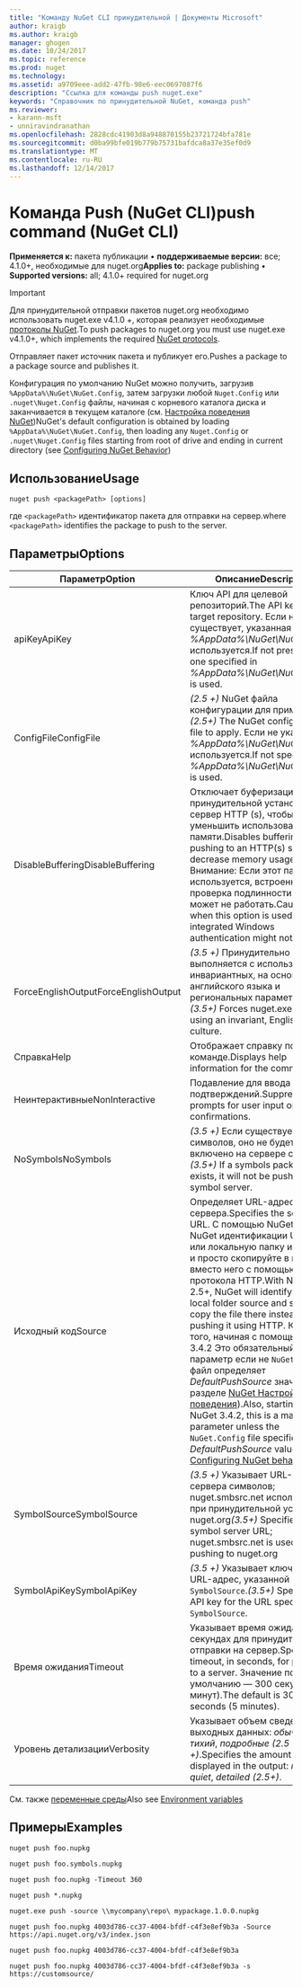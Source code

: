 ```yaml
---
title: "Команду NuGet CLI принудительной | Документы Microsoft"
author: kraigb
ms.author: kraigb
manager: ghogen
ms.date: 10/24/2017
ms.topic: reference
ms.prod: nuget
ms.technology: 
ms.assetid: a9709eee-add2-47fb-98e6-eec0697087f6
description: "Ссылка для команды push nuget.exe"
keywords: "Справочник по принудительной NuGet, команда push"
ms.reviewer:
- karann-msft
- unniravindranathan
ms.openlocfilehash: 2828cdc41903d8a948870155b23721724bfa781e
ms.sourcegitcommit: d0ba99bfe019b779b75731bafdca8a37e35ef0d9
ms.translationtype: MT
ms.contentlocale: ru-RU
ms.lasthandoff: 12/14/2017
---
```

# <a name="push-command-nuget-cli"></a><span data-ttu-id="75f45-104">Команда Push (NuGet CLI)</span><span class="sxs-lookup"><span data-stu-id="75f45-104">push command (NuGet CLI)</span></span>

<span data-ttu-id="75f45-105">**Применяется к:** пакета публикации &bullet; **поддерживаемые версии:** все; 4.1.0+, необходимые для nuget.org</span><span class="sxs-lookup"><span data-stu-id="75f45-105">**Applies to:** package publishing &bullet; **Supported versions:** all; 4.1.0+ required for nuget.org</span></span>

> [!Important]
> <span data-ttu-id="75f45-106">Для принудительной отправки пакетов nuget.org необходимо использовать nuget.exe v4.1.0 +, которая реализует необходимые [протоколы NuGet](../api/nuget-protocols.md).</span><span class="sxs-lookup"><span data-stu-id="75f45-106">To push packages to nuget.org you must use nuget.exe v4.1.0+, which implements the required [NuGet protocols](../api/nuget-protocols.md).</span></span>

<span data-ttu-id="75f45-107">Отправляет пакет источник пакета и публикует его.</span><span class="sxs-lookup"><span data-stu-id="75f45-107">Pushes a package to a package source and publishes it.</span></span>

<span data-ttu-id="75f45-108">Конфигурация по умолчанию NuGet можно получить, загрузив `%AppData%\NuGet\NuGet.Config`, затем загрузки любой `Nuget.Config` или `.nuget\Nuget.Config` файлы, начиная с корневого каталога диска и заканчивается в текущем каталоге (см. [Настройка поведения NuGet](../consume-packages/configuring-nuget-behavior.md))</span><span class="sxs-lookup"><span data-stu-id="75f45-108">NuGet's default configuration is obtained by loading `%AppData%\NuGet\NuGet.Config`, then loading any `Nuget.Config` or `.nuget\Nuget.Config` files starting from root of drive and ending in current directory (see [Configuring NuGet Behavior](../consume-packages/configuring-nuget-behavior.md))</span></span>

## <a name="usage"></a><span data-ttu-id="75f45-109">Использование</span><span class="sxs-lookup"><span data-stu-id="75f45-109">Usage</span></span>

```
nuget push <packagePath> [options]
```

<span data-ttu-id="75f45-110">где `<packagePath>` идентификатор пакета для отправки на сервер.</span><span class="sxs-lookup"><span data-stu-id="75f45-110">where `<packagePath>` identifies the package to push to the server.</span></span>

## <a name="options"></a><span data-ttu-id="75f45-111">Параметры</span><span class="sxs-lookup"><span data-stu-id="75f45-111">Options</span></span>

| <span data-ttu-id="75f45-112">Параметр</span><span class="sxs-lookup"><span data-stu-id="75f45-112">Option</span></span> | <span data-ttu-id="75f45-113">Описание</span><span class="sxs-lookup"><span data-stu-id="75f45-113">Description</span></span> |
| --- | --- |
| <span data-ttu-id="75f45-114">apiKey</span><span class="sxs-lookup"><span data-stu-id="75f45-114">ApiKey</span></span> | <span data-ttu-id="75f45-115">Ключ API для целевой репозиторий.</span><span class="sxs-lookup"><span data-stu-id="75f45-115">The API key for the target repository.</span></span> <span data-ttu-id="75f45-116">Если не существует, указанная в *%AppData%\NuGet\NuGet.Config* используется.</span><span class="sxs-lookup"><span data-stu-id="75f45-116">If not present,  the one specified in *%AppData%\NuGet\NuGet.Config* is used.</span></span> |
| <span data-ttu-id="75f45-117">ConfigFile</span><span class="sxs-lookup"><span data-stu-id="75f45-117">ConfigFile</span></span> | <span data-ttu-id="75f45-118">*(2.5 +)*  NuGet файла конфигурации для применения.</span><span class="sxs-lookup"><span data-stu-id="75f45-118">*(2.5+)* The NuGet configuration file to apply.</span></span> <span data-ttu-id="75f45-119">Если не указан, *%AppData%\NuGet\NuGet.Config* используется.</span><span class="sxs-lookup"><span data-stu-id="75f45-119">If not specified, *%AppData%\NuGet\NuGet.Config* is used.</span></span> |
| <span data-ttu-id="75f45-120">DisableBuffering</span><span class="sxs-lookup"><span data-stu-id="75f45-120">DisableBuffering</span></span> | <span data-ttu-id="75f45-121">Отключает буферизацию при принудительной установке на сервер HTTP (s), чтобы уменьшить использование памяти.</span><span class="sxs-lookup"><span data-stu-id="75f45-121">Disables buffering when pushing to an HTTP(s) server to decrease memory usages.</span></span> <span data-ttu-id="75f45-122">Внимание: Если этот параметр используется, встроенная проверка подлинности Windows может не работать.</span><span class="sxs-lookup"><span data-stu-id="75f45-122">Caution: when this option is used, integrated Windows authentication might not work.</span></span> |
| <span data-ttu-id="75f45-123">ForceEnglishOutput</span><span class="sxs-lookup"><span data-stu-id="75f45-123">ForceEnglishOutput</span></span> | <span data-ttu-id="75f45-124">*(3.5 +)*  Принудительно nuget.exe выполняется с использованием инвариантных, на основе английского языка и региональных параметров.</span><span class="sxs-lookup"><span data-stu-id="75f45-124">*(3.5+)* Forces nuget.exe to run using an invariant, English-based culture.</span></span> |
| <span data-ttu-id="75f45-125">Справка</span><span class="sxs-lookup"><span data-stu-id="75f45-125">Help</span></span> | <span data-ttu-id="75f45-126">Отображает справку по команде.</span><span class="sxs-lookup"><span data-stu-id="75f45-126">Displays help information for the command.</span></span> |
| <span data-ttu-id="75f45-127">Неинтерактивные</span><span class="sxs-lookup"><span data-stu-id="75f45-127">NonInteractive</span></span> | <span data-ttu-id="75f45-128">Подавление для ввода данных и подтверждений.</span><span class="sxs-lookup"><span data-stu-id="75f45-128">Suppresses prompts for user input or confirmations.</span></span> |
| <span data-ttu-id="75f45-129">NoSymbols</span><span class="sxs-lookup"><span data-stu-id="75f45-129">NoSymbols</span></span> | <span data-ttu-id="75f45-130">*(3.5 +)*  Если существует пакет символов, оно не будет включено на сервере символов.</span><span class="sxs-lookup"><span data-stu-id="75f45-130">*(3.5+)* If a symbols package exists, it will not be pushed to a symbol server.</span></span> |
| <span data-ttu-id="75f45-131">Исходный код</span><span class="sxs-lookup"><span data-stu-id="75f45-131">Source</span></span> | <span data-ttu-id="75f45-132">Определяет URL-адрес сервера.</span><span class="sxs-lookup"><span data-stu-id="75f45-132">Specifies the server URL.</span></span> <span data-ttu-id="75f45-133">С помощью NuGet 2.5 + NuGet идентификации UNC-путь или локальную папку источника и просто скопируйте в нее файл вместо него с помощью протокола HTTP.</span><span class="sxs-lookup"><span data-stu-id="75f45-133">With NuGet 2.5+, NuGet will identify a UNC or local folder source and simply copy the file there instead of pushing it using HTTP.</span></span>  <span data-ttu-id="75f45-134">Кроме того, начиная с помощью NuGet 3.4.2 Это обязательный параметр если не `NuGet.Config` файл определяет *DefaultPushSource* значение (в разделе [NuGet Настройка поведения](../Consume-Packages/Configuring-NuGet-Behavior.md)).</span><span class="sxs-lookup"><span data-stu-id="75f45-134">Also, starting with NuGet 3.4.2, this is a mandatory parameter unless the `NuGet.Config` file specifies a *DefaultPushSource* value (see [Configuring NuGet behavior](../Consume-Packages/Configuring-NuGet-Behavior.md)).</span></span> |
| <span data-ttu-id="75f45-135">SymbolSource</span><span class="sxs-lookup"><span data-stu-id="75f45-135">SymbolSource</span></span> | <span data-ttu-id="75f45-136">*(3.5 +)*  Указывает URL-адрес сервера символов; nuget.smbsrc.net используется при принудительной установке в nuget.org</span><span class="sxs-lookup"><span data-stu-id="75f45-136">*(3.5+)* Specifies the symbol server URL; nuget.smbsrc.net is used when pushing to nuget.org</span></span> |
| <span data-ttu-id="75f45-137">SymbolApiKey</span><span class="sxs-lookup"><span data-stu-id="75f45-137">SymbolApiKey</span></span> | <span data-ttu-id="75f45-138">*(3.5 +)*  Указывает ключ API для URL-адрес, указанной в `-SymbolSource`.</span><span class="sxs-lookup"><span data-stu-id="75f45-138">*(3.5+)* Specifies the API key for the URL specified in `-SymbolSource`.</span></span> |
| <span data-ttu-id="75f45-139">Время ожидания</span><span class="sxs-lookup"><span data-stu-id="75f45-139">Timeout</span></span> | <span data-ttu-id="75f45-140">Указывает время ожидания в секундах для принудительной отправки на сервер.</span><span class="sxs-lookup"><span data-stu-id="75f45-140">Specifies the timeout, in seconds, for pushing to a server.</span></span> <span data-ttu-id="75f45-141">Значение по умолчанию — 300 секунд (5 минут).</span><span class="sxs-lookup"><span data-stu-id="75f45-141">The default is 300 seconds (5 minutes).</span></span> |
| <span data-ttu-id="75f45-142">Уровень детализации</span><span class="sxs-lookup"><span data-stu-id="75f45-142">Verbosity</span></span> | <span data-ttu-id="75f45-143">Указывает объем сведений в выходных данных: *обычного*, *тихий*, *подробные (2.5 +)*.</span><span class="sxs-lookup"><span data-stu-id="75f45-143">Specifies the amount of detail displayed in the output: *normal*, *quiet*, *detailed (2.5+)*.</span></span> |

<span data-ttu-id="75f45-144">См. также [переменные среды](cli-ref-environment-variables.md)</span><span class="sxs-lookup"><span data-stu-id="75f45-144">Also see [Environment variables](cli-ref-environment-variables.md)</span></span>

## <a name="examples"></a><span data-ttu-id="75f45-145">Примеры</span><span class="sxs-lookup"><span data-stu-id="75f45-145">Examples</span></span>

```
nuget push foo.nupkg

nuget push foo.symbols.nupkg

nuget push foo.nupkg -Timeout 360

nuget push *.nupkg

nuget.exe push -source \\mycompany\repo\ mypackage.1.0.0.nupkg

nuget push foo.nupkg 4003d786-cc37-4004-bfdf-c4f3e8ef9b3a -Source https://api.nuget.org/v3/index.json

nuget push foo.nupkg 4003d786-cc37-4004-bfdf-c4f3e8ef9b3a

nuget push foo.nupkg 4003d786-cc37-4004-bfdf-c4f3e8ef9b3a -s https://customsource/
```
